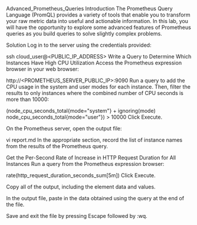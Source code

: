 Advanced_Prometheus_Queries
Introduction
The Prometheus Query Language (PromQL) provides a variety of tools that enable you to transform your raw metric data into useful and actionable information. In this lab, you will have the opportunity to explore some advanced features of Prometheus queries as you build queries to solve slightly complex problems.

Solution
Log in to the server using the credentials provided:

ssh cloud_user@<PUBLIC_IP_ADDRESS>
Write a Query to Determine Which Instances Have High CPU Utilization
Access the Prometheus expression browser in your web browser:

http://<PROMETHEUS_SERVER_PUBLIC_IP>:9090
Run a query to add the CPU usage in the system and user modes for each instance. Then, filter the results to only instances where the combined number of CPU seconds is more than 10000:

(node_cpu_seconds_total{mode="system"} + ignoring(mode) node_cpu_seconds_total{mode="user"}) > 10000
Click Execute.

On the Prometheus server, open the output file:

vi report.md
In the appropriate section, record the list of instance names from the results of the Prometheus query.

Get the Per-Second Rate of Increase in HTTP Request Duration for All Instances
Run a query from the Prometheus expression browser:

rate(http_request_duration_seconds_sum[5m])
Click Execute.

Copy all of the output, including the element data and values.

In the output file, paste in the data obtained using the query at the end of the file.

Save and exit the file by pressing Escape followed by :wq.

